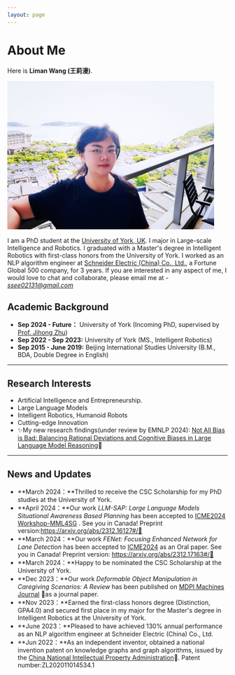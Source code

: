 ```yaml
---
layout: page
---
```


# About Me



Here is **Liman Wang (王莉漫)**.

<img src="images/liman.jpg" class="floatpic" width="473" height="339">

I am a PhD student at the [University of York, UK](https://www.york.ac.uk/#/). I major in Large-scale Intelligence and Robotics.
I graduated with a Master's degree in Intelligent Robotics with first-class honors from the University of York.
I worked as an NLP algorithm engineer at [Schneider Electric (China) Co., Ltd.](https://www.se.com/ww/en/#/), a Fortune Global 500 company, for 3 years.
If you are interested in any aspect of me, I would love to chat and collaborate, please email me at - *ssee02131@gmail.com*

## Academic Background

- **Sep 2024 - Future：** University of York (Incoming PhD, supervised by [Prof. Jihong Zhu](https://jihong-zhu.github.io/#/))
- **Sep 2022 - Sep 2023:** University of York (MS., Intelligent Robotics)
- **Sep 2015 - June 2019:** Beijing International Studies University (B.M., BDA, Double Degree in English)

---

## Research Interests

- Artificial Intelligence and Entrepreneurship.
- Large Language Models
-  Intelligent Robotics, Humanoid Robots
- Cutting-edge Innovation
- ✨My new research findings(under review by EMNLP 2024): [Not All Bias is Bad: Balancing Rational Deviations and Cognitive Biases in Large Language Model Reasoning](https://arxiv.org/abs/2406.10999#/)🔗

---

## News and Updates
- **March 2024：**Thrilled to receive the CSC Scholarship for my PhD studies at the University of York.
- **April 2024：**Our work *LLM-SAP: Large Language Models Situational Awareness Based Planning* has been accepted to [ICME2024 Workshop-MML4SG](https://vista-h.github.io/MML4SG_2024/#/) . See you in Canada! Preprint version:https://arxiv.org/abs/2312.16127#/🔗
- **March 2024：**Our work *FENet: Focusing Enhanced Network for Lane Detection* has been accepted to [ICME2024](https://2024.ieeeicme.org/#/) as an Oral paper. See you in Canada! Preprint version: https://arxiv.org/abs/2312.17163#/🔗
- **March 2024：**Happy to be nominated the CSC Scholarship at the University of York.
- **Dec 2023：**Our work *Deformable Object Manipulation in Caregiving Scenarios: A Review* has been published on [MDPI Machines Journal](https://www.mdpi.com/2075-1702/11/11/1013#/) 🔗as a journal paper.
- **Nov 2023：**Earned the first-class honors degree (Distinction, GPA4.0) and secured first place in my major for the Master's degree in Intelligent Robotics at the University of York.
- **June 2023：**Pleased to have achieved 130% annual performance as an NLP algorithm engineer at Schneider Electric (China) Co., Ltd.
- **Jun 2022：**As an independent inventor, obtained a national invention patent on knowledge graphs and graph algorithms, issued by the [China National Intellectual Property Administration](https://www.cnipa.gov.cn/#/)🔗. Patent number:ZL202011014534.1


 